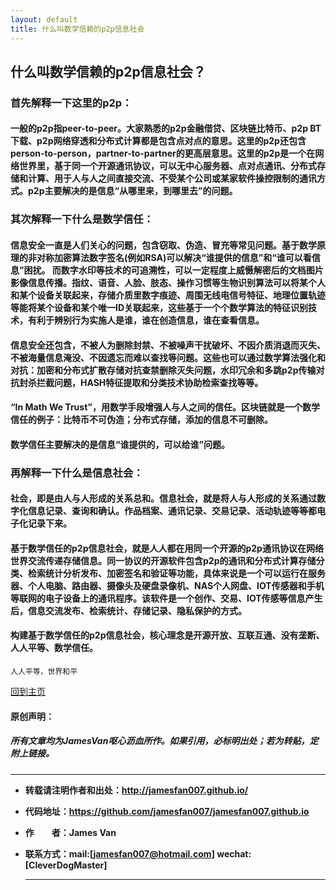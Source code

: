 ```yaml
---
layout: default
title: 什么叫数学信赖的p2p信息社会
---
```


## 什么叫数学信赖的p2p信息社会？

### 首先解释一下这里的p2p：

#### 一般的p2p指peer-to-peer。大家熟悉的p2p金融借贷、区块链比特币、p2p BT下载、p2p网络穿透和分布式计算都是包含点对点的意思。这里的p2p还包含person-to-person，partner-to-partner的更高层意思。这里的p2p是一个在网络世界里，基于同一个开源通讯协议，可以无中心服务器、点对点通讯、分布式存储和计算、用于人与人之间直接交流、不受某个公司或某家软件操控限制的通讯方式。p2p主要解决的是信息“从哪里来，到哪里去”的问题。

### 其次解释一下什么是数学信任：

#### 信息安全一直是人们关心的问题，包含窃取、伪造、冒充等常见问题。基于数学原理的非对称加密算法数字签名(例如RSA)可以解决“谁提供的信息”和“谁可以看信息”困扰。 而数字水印等技术的可追溯性，可以一定程度上威慑解密后的文档图片影像信息传播。指纹、语音、人脸、肢态、操作习惯等生物识别算法可以将某个人和某个设备关联起来，存储介质里数字痕迹、周围无线电信号特征、地理位置轨迹等能将某个设备和某个唯一ID关联起来，这些基于一个个数学算法的特征识别技术，有利于辨别行为实施人是谁，谁在创造信息，谁在查看信息。

#### 信息安全还包含，不被人为删除封禁、不被噪声干扰破坏、不因介质消退而灭失、不被海量信息淹没、不因遗忘而难以查找等问题。这些也可以通过数学算法强化和对抗：加密和分布式扩散存储对抗查禁删除灭失问题，水印冗余和多跳p2p传输对抗封杀拦截问题，HASH特征提取和分类技术协助检索查找等等。

#### “In Math We Trust”，用数学手段增强人与人之间的信任。区块链就是一个数学信任的例子：比特币不可伪造；分布式存储，添加的信息不可删除。

#### 数学信任主要解决的是信息“谁提供的，可以给谁”问题。

### 再解释一下什么是信息社会：

#### 社会，即是由人与人形成的关系总和。信息社会，就是将人与人形成的关系通过数字化信息记录、查询和确认。作品档案、通讯记录、交易记录、活动轨迹等等都电子化记录下来。

#### 基于数学信任的p2p信息社会，就是人人都在用同一个开源的p2p通讯协议在网络世界交流传递存储信息。同一协议的开源软件包含p2p的通讯和分布式计算存储分类、检索统计分析发布、加密签名和验证等功能，具体来说是一个可以运行在服务器、个人电脑、路由器、摄像头及硬盘录像机、NAS个人网盘、IOT传感器和手机等联网的电子设备上的通讯程序。该软件是一个创作、交易、IOT传感等信息产生后，信息交流发布、检索统计、存储记录、隐私保护的方式。

#### 构建基于数学信任的p2p信息社会，核心理念是开源开放、互联互通、没有垄断、人人平等、数学信任。

```
人人平等，世界和平
```

[回到主页](http://jamesfan007.github.io/)

#### 原创声明：

##### 所有文章均为JamesVan呕心沥血所作。如果引用，必标明出处；若为转贴，定附上链接。

---

- **转载请注明作者和出处：http://jamesfan007.github.io/**
- **代码地址：https://github.com/jamesfan007/jamesfan007.github.io**
- **作&emsp;&emsp;者：James Van**
- **联系方式：mail:[jamesfan007@hotmail.com] wechat:[CleverDogMaster]**

  ---
